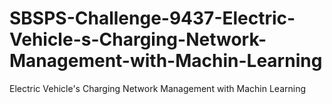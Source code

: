 # SBSPS-Challenge-9437-Electric-Vehicle-s-Charging-Network-Management-with-Machin-Learning
Electric Vehicle's Charging Network Management with Machin Learning
